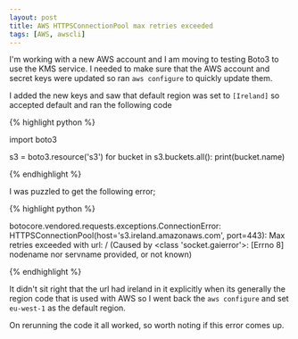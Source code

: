 ```yaml
---
layout: post
title: AWS HTTPSConnectionPool max retries exceeded
tags: [AWS, awscli]
---
```


I'm working with a new AWS account and I am moving to testing Boto3 to use the KMS service. I needed to make sure that the AWS account and secret keys were updated so ran `aws configure` to quickly update them.

I added the new keys and saw that default region was set to `[Ireland]` so accepted default and ran the following code

{% highlight python %}

import boto3

s3 = boto3.resource('s3')
for bucket in s3.buckets.all():
    print(bucket.name)

{% endhighlight %}

I was puzzled to get the following error;

{% highlight python %}

botocore.vendored.requests.exceptions.ConnectionError: HTTPSConnectionPool(host='s3.ireland.amazonaws.com', port=443): Max retries exceeded with url: / (Caused by <class 'socket.gaierror'>: [Errno 8] nodename nor servname provided, or not known)

{% endhighlight %}

It didn't sit right that the url had ireland in it explicitly when its generally the region code that is used with AWS so I went back the `aws configure` and set `eu-west-1` as the default region.

On rerunning the code it all worked, so worth noting if this error comes up.
